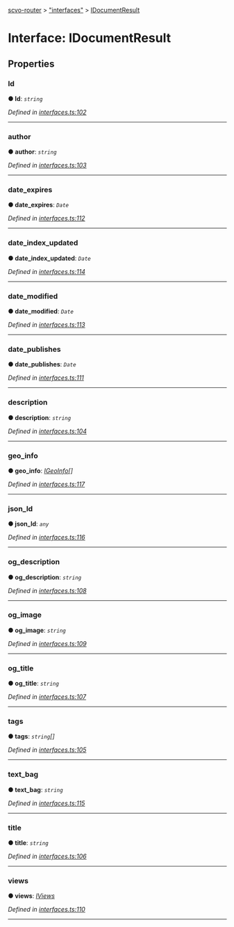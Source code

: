 [scvo-router](../README.md) > ["interfaces"](../modules/_interfaces_.md) > [IDocumentResult](../interfaces/_interfaces_.idocumentresult.md)



# Interface: IDocumentResult


## Properties
<a id="id"></a>

###  Id

**●  Id**:  *`string`* 

*Defined in [interfaces.ts:102](https://github.com/scvodigital/scvo-router/blob/5b0746b/src/interfaces.ts#L102)*





___

<a id="author"></a>

###  author

**●  author**:  *`string`* 

*Defined in [interfaces.ts:103](https://github.com/scvodigital/scvo-router/blob/5b0746b/src/interfaces.ts#L103)*





___

<a id="date_expires"></a>

###  date_expires

**●  date_expires**:  *`Date`* 

*Defined in [interfaces.ts:112](https://github.com/scvodigital/scvo-router/blob/5b0746b/src/interfaces.ts#L112)*





___

<a id="date_index_updated"></a>

###  date_index_updated

**●  date_index_updated**:  *`Date`* 

*Defined in [interfaces.ts:114](https://github.com/scvodigital/scvo-router/blob/5b0746b/src/interfaces.ts#L114)*





___

<a id="date_modified"></a>

###  date_modified

**●  date_modified**:  *`Date`* 

*Defined in [interfaces.ts:113](https://github.com/scvodigital/scvo-router/blob/5b0746b/src/interfaces.ts#L113)*





___

<a id="date_publishes"></a>

###  date_publishes

**●  date_publishes**:  *`Date`* 

*Defined in [interfaces.ts:111](https://github.com/scvodigital/scvo-router/blob/5b0746b/src/interfaces.ts#L111)*





___

<a id="description"></a>

###  description

**●  description**:  *`string`* 

*Defined in [interfaces.ts:104](https://github.com/scvodigital/scvo-router/blob/5b0746b/src/interfaces.ts#L104)*





___

<a id="geo_info"></a>

###  geo_info

**●  geo_info**:  *[IGeoInfo](_interfaces_.igeoinfo.md)[]* 

*Defined in [interfaces.ts:117](https://github.com/scvodigital/scvo-router/blob/5b0746b/src/interfaces.ts#L117)*





___

<a id="json_ld"></a>

###  json_ld

**●  json_ld**:  *`any`* 

*Defined in [interfaces.ts:116](https://github.com/scvodigital/scvo-router/blob/5b0746b/src/interfaces.ts#L116)*





___

<a id="og_description"></a>

###  og_description

**●  og_description**:  *`string`* 

*Defined in [interfaces.ts:108](https://github.com/scvodigital/scvo-router/blob/5b0746b/src/interfaces.ts#L108)*





___

<a id="og_image"></a>

###  og_image

**●  og_image**:  *`string`* 

*Defined in [interfaces.ts:109](https://github.com/scvodigital/scvo-router/blob/5b0746b/src/interfaces.ts#L109)*





___

<a id="og_title"></a>

###  og_title

**●  og_title**:  *`string`* 

*Defined in [interfaces.ts:107](https://github.com/scvodigital/scvo-router/blob/5b0746b/src/interfaces.ts#L107)*





___

<a id="tags"></a>

###  tags

**●  tags**:  *`string`[]* 

*Defined in [interfaces.ts:105](https://github.com/scvodigital/scvo-router/blob/5b0746b/src/interfaces.ts#L105)*





___

<a id="text_bag"></a>

###  text_bag

**●  text_bag**:  *`string`* 

*Defined in [interfaces.ts:115](https://github.com/scvodigital/scvo-router/blob/5b0746b/src/interfaces.ts#L115)*





___

<a id="title"></a>

###  title

**●  title**:  *`string`* 

*Defined in [interfaces.ts:106](https://github.com/scvodigital/scvo-router/blob/5b0746b/src/interfaces.ts#L106)*





___

<a id="views"></a>

###  views

**●  views**:  *[IViews](_interfaces_.iviews.md)* 

*Defined in [interfaces.ts:110](https://github.com/scvodigital/scvo-router/blob/5b0746b/src/interfaces.ts#L110)*





___


